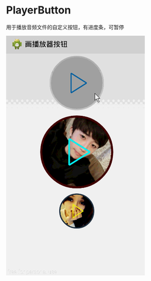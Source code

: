 PlayerButton
============

用于播放音频文件的自定义按钮，有进度条，可暂停

![](https://github.com/18236887539/PlayerButton/blob/master/yu.gif) 
